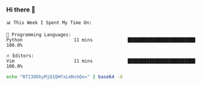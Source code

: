### Hi there 👋

<!--START_SECTION:waka-->
```text
📊 This Week I Spent My Time On: 

💬 Programming Languages: 
Python                   11 mins             █████████████████████████   100.0%

🔥 Editors: 
Vim                      11 mins             █████████████████████████   100.0%
```


<!--END_SECTION:waka-->

```bash
echo "NTI3ODkyMjQ1QHFxLmNvbQo=" | base64 -d
```
